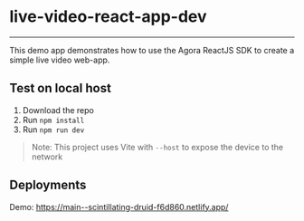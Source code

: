 # live-video-react-app-dev
---

This demo app demonstrates how to use the Agora ReactJS SDK to create a simple live video web-app.


## Test on local host
1. Download the repo
2. Run ```npm install```
3. Run ```npm run dev```
> Note: This project uses Vite with `--host` to expose the device to the network

## Deployments
Demo: https://main--scintillating-druid-f6d860.netlify.app/

